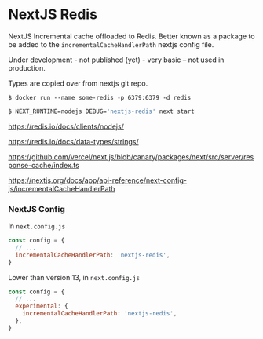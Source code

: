 # NextJS Redis

NextJS Incremental cache offloaded to Redis. Better known as a package to be added to the `incrementalCacheHandlerPath` nextjs config file.

Under development - not published (yet) - very basic – not used in production.

Types are copied over from nextjs git repo.

```
$ docker run --name some-redis -p 6379:6379 -d redis
```

```sh
$ NEXT_RUNTIME=nodejs DEBUG='nextjs-redis' next start
```

https://redis.io/docs/clients/nodejs/

https://redis.io/docs/data-types/strings/

https://github.com/vercel/next.js/blob/canary/packages/next/src/server/response-cache/index.ts

https://nextjs.org/docs/app/api-reference/next-config-js/incrementalCacheHandlerPath


### NextJS Config

In `next.config.js`

```js
const config = {
  // ...
  incrementalCacheHandlerPath: 'nextjs-redis',
}
```

Lower than version 13, in `next.config.js`

```js
const config = {
  // ...
  experimental: {
    incrementalCacheHandlerPath: 'nextjs-redis',
  },
}
```